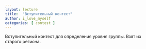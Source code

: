 ```yaml
---
layout: lecture
title:  "Вступительный контест"
author: i_love_myself
categories: [ contest ]
---
```


Вступительный контест для определения уровня группы. Взят из старого региона.
